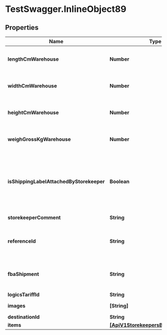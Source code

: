 # TestSwagger.InlineObject89

## Properties

Name | Type | Description | Notes
------------ | ------------- | ------------- | -------------
**lengthCmWarehouse** | **Number** | Что фактически пришло на склад. Кладовщик. | [optional] 
**widthCmWarehouse** | **Number** | Что фактически пришло на склад. Кладовщик. | [optional] 
**heightCmWarehouse** | **Number** | Что фактически пришло на склад. Кладовщик. | [optional] 
**weighGrossKgWarehouse** | **Number** | Что фактически пришло на склад. Кладовщик. | [optional] 
**isShippingLabelAttachedByStorekeeper** | **Boolean** | Поле будет указывать на то что при решении задачи сторкипером на обновление коробок что он проклеил шиппинг лейбл. | [optional] 
**storekeeperComment** | **String** | Комментарии к коробке | [optional] 
**referenceId** | **String** | Дополнительное поле shippingLabel для доставки грузовиками | [optional] 
**fbaShipment** | **String** | Это номер конкретной коробки при отправке в амазон. | [optional] 
**logicsTariffId** | **String** |  logicsTariff GUID | [optional] 
**images** | **[String]** | Массив ссылок на фотографии. | [optional] 
**destinationId** | **String** | destination GUID  | [optional] 
**items** | [**[ApiV1StorekeepersBoxesGuidItems]**](ApiV1StorekeepersBoxesGuidItems.md) |  | [optional] 


